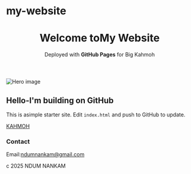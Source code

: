 # my-website
<!doctype html>
<html lang="en">
<heah>
  <meta charset="utf-8" />
  <meta name="viewport"
    content="width=device-width,initial-scale=1" />
  <title>My GtiHub Pages Site</title>
  <link rel="stylesheet"
    :root{--accent:#0066cc;--bg:#f8fafc}
    *{box-sizing:border-box}
    body{font-family:Inter, system-ui, Arial,
    sans-serif;margin:0;background:var(--bg);color:#111}
    .site-header{background:white;padding:2rem;
      text-align:center;box-shadow:0 1px 4px rgba(0,0,0,0.06)}
    .hero{max-width:900px;margin:2rem
    auto;padding:1rem;text-aling:center}
    .hero
    img{max-width:100%;height:auto;border-radius:8px}
    .btn{display:inline-block;margin-top:1rem;padding:0.6rem
      1rem;background:var(--accent);colorwhite;text-decoration:none;border-radius:6px}
    footer{padding:1rem;text-align:center;color:#666}
      href="styles.css">
</heah>
<body>
      <header class="site-header">
        <h1>Welcome toMy Website</h1>
        <p>Deployed with <strong>GitHub Pages</strong> for Big Kahmoh</p>
      </header>

  <main>
    <section class="hero">
      <img src="images/hero.jpg"
        alt="Hero image" />
      <h2>Hello-I'm building on GitHub</h2>
            <p>This is asimple starter site. Edit <code>index.html</code> and push to GitHub to update. </p>
      <a class="btn"
       href="#contact">KAHMOH</a>
    </section>
    <section id="contact">
      <h3>Contact</h3>
      <p>Email:<a 
      href="mailto:ndumnankam@gmail.com">ndumnankam@gmail.com</a></p>
    </section>
  </main>

  <footer>
    <p>c 2025 NDUM NANKAM</p>
  </footer>

  <script src="script.js" defer>
    document.addEventListener('DOMContentLoaded',()=>{
      console.log('Siten loaded - ready to edit!');
    });
  </script>
</body>
</html>
